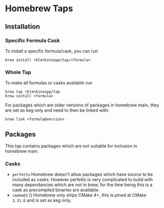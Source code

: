 # Homebrew Taps

## Installation

### Specific Formula Cask

To install a specific formula/cask, you can run
```shell
brew install rblenkinsopp/tap/<formula>
```

### Whole Tap

To make all formulas or casks available run
```shell
brew tap rblenkinsopp/tap
brew install <formula>
```

For packages which are older versions of packages in homebrew main, they are set as keg only and need to then be linked with:

```shell
brew link <formula@version>
```

## Packages

This tap contains packages which are not suitable for inclusion in homebrew main.

### Casks

- `perfetto` Homebrew doesn't allow packages which have source to be included as casks. However perfetto is very complicated to build with many dependancies which are not in brew, for the time being this is a cask as precompiled binaries are available.
- `cmake@3` () Homebrew only ships CMake 4+, this is pined at CMake `3.31.6` and is set as keg only.
